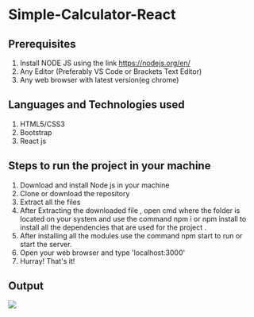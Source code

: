 # Simple-Calculator-React


## Prerequisites
1. Install NODE JS using the link https://nodejs.org/en/ 
2. Any Editor (Preferably VS Code or Brackets Text Editor)
3. Any web browser with latest version(eg chrome)

## Languages and Technologies used
1. HTML5/CSS3
2. Bootstrap
3. React js

## Steps to run the project in your machine
1. Download and install Node js in your machine
2. Clone or download the repository
3. Extract all the files
4. After Extracting the downloaded file , open cmd where the folder is located on your system and use the command npm i or npm install to install all the dependencies that are used for the project .
5. After installing all the modules use the command npm start to run or start the server.
6. Open your web browser and type 'localhost:3000'
7. Hurray! That's it!
 
 ## Output
 
<img src="https://user-images.githubusercontent.com/60843507/128994327-380b73e4-598e-4289-bd82-c92536511267.PNG">
